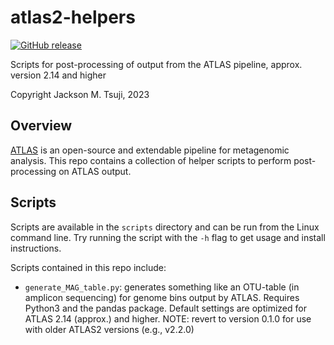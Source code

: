 # atlas2-helpers
[![GitHub release](https://img.shields.io/badge/Version-0.2.0-blue.svg)](https://github.com/jmtsuji/atlas2-helpers)

Scripts for post-processing of output from the ATLAS pipeline, approx. version 2.14 and higher

Copyright Jackson M. Tsuji, 2023

## Overview

[ATLAS](https://github.com/metagenome-atlas/atlas) is an open-source and extendable pipeline for 
metagenomic analysis. This repo contains a collection of helper scripts to perform post-processing 
on ATLAS output.

## Scripts

Scripts are available in the `scripts` directory and can be run from the Linux command 
line. Try running the script with the `-h` flag to get usage and install instructions.

Scripts contained in this repo include:
- `generate_MAG_table.py`: generates something like an OTU-table (in amplicon sequencing) 
for genome bins output by ATLAS. Requires Python3 and the pandas package. 
Default settings are optimized for ATLAS 2.14 (approx.) and higher.
NOTE: revert to version 0.1.0 for use with older ATLAS2 versions (e.g., v2.2.0) 

